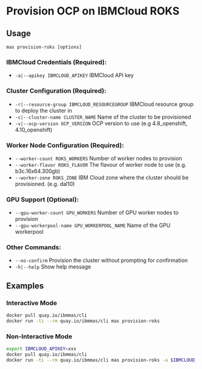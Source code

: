 # Provision OCP on IBMCloud ROKS

## Usage
`mas provision-roks [options]`

### IBMCloud Credentials (Required):
- `-a|--apikey IBMCLOUD_APIKEY` IBMCloud API key

### Cluster Configuration (Required):
- `-r|--resource-group IBMCLOUD_RESOURCEGROUP` IBMCloud resource group to deploy the cluster in
- `-c|--cluster-name CLUSTER_NAME` Name of the cluster to be provisioned
- `-v|--ocp-version OCP_VERSION` OCP version to use (e.g 4.8_openshift, 4.10_openshift)

### Worker Node Configuration (Required):
- `--worker-count ROKS_WORKERS` Number of worker nodes to provision
- `--worker-flavor ROKS_FLAVOR` The flavour of worker node to use (e.g. b3c.16x64.300gb)
- `--worker-zone ROKS_ZONE` IBM Cloud zone where the cluster should be provisioned. (e.g. dal10)

### GPU Support (Optional):
- `--gpu-worker-count GPU_WORKERS` Number of GPU worker nodes to provision
- `--gpu-workerpool-name GPU_WORKERPOOL_NAME` Name of the GPU workerpool

### Other Commands:
- `--no-confirm` Provision the cluster without prompting for confirmation
- `-h|--help` Show help message


## Examples
### Interactive Mode
```bash
docker pull quay.io/ibmmas/cli
docker run -ti --rm quay.io/ibmmas/cli mas provision-roks
```

### Non-Interactive Mode
```bash
export IBMCLOUD_APIKEY=xxx
docker pull quay.io/ibmmas/cli
docker run -ti --rm quay.io/ibmmas/cli mas provision-roks -a $IBMCLOUD_APIKEY -r mas-development -c masonroks -v 4.10_openshift --worker-count 3 --worker-flavor b3c.16x64.300gb --worker-zone dal10 --no-confirm
```
